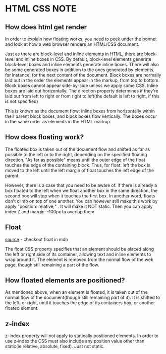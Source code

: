 # HTML CSS NOTE

## How does html get render

In order to explain how floating works, you need to peek under the bonnet and look at how a web browser renders an HTML/CSS document.

Just as there are block-level and inline elements in HTML, there are block-level and inline boxes in CSS. By default, block-level elements generate block-level boxes and inline elements generate inline boxes. There will also be some generated boxes in addition to the ones generated by elements, for instance, for the next content of the document. Block boxes are normally laid out in the order the elements appear in the markup, from top to bottom. Block boxes cannot appear side-by-side unless we apply some CSS. Inline boxes are laid out horizontally. The direction property determines if they're laid out from left to right or from right to left(the default is left to right, if this is not specified)

This is known as the document flow: inline boxes from horizontally within their parent block boxes, and block boxes flow vertically. The boxes occur in the same order as elements in the HTML markup.

##  How does floating work?

The floated box is taken out of the document flow and shifted as far as possible to the left or to the right, depending on the specified floating direction. "As far as possible" means until the outer edge of the float touches the edge of the containing block. Thus, for float: left the box is moved to the left until the left margin of float touches the left edge of the parent.

However, there is a case that you need to be aware of. If there is already a box floated to the left when we float another box in the same direction, the second box will stop when it touches the first box. In another word, floats don't climb on top of one another. You can however still make this work by apply "position: relative;" . It will make it NOT static. Then you can apply index Z and margin: -100px to overlap them.

## Float

[source](https://developer.mozilla.org/en-US/docs/Web/CSS/float) - checkout float in mdn

The float CSS property specifies that an element should be placed along the left or right side of its container, allowing text and inline elements to wrap around it. The element is removed from the normal flow of the web page, though still remaining a part of the flow.

## How floated elements are positioned?
As mentioned above, when an element is floated, it is taken out of the normal flow of the document(though still remaining part of it). It is shifted to the left, or right, until it touches the edge of its containers box, or another floated element.

## z-index
z-index property will not apply to statically positioned elements. In order to use z-index the CSS must also include any position value other than static(ie relative, absolute, fixed). Just not static.
